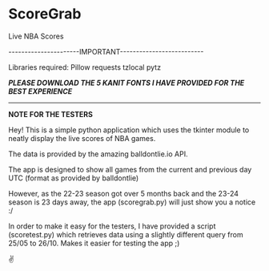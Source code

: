 # ScoreGrab
Live NBA Scores

----------------------IMPORTANT--------------------------

Libraries required:
Pillow
requests
tzlocal
pytz


*****PLEASE DOWNLOAD THE 5 KANIT FONTS I HAVE PROVIDED FOR THE BEST EXPERIENCE*****

----------------------------------------------------------

**NOTE FOR THE TESTERS**

Hey!
This is a simple python application which uses the tkinter module to neatly display the live scores of NBA games. 

The data is provided by the amazing balldontlie.io API.

The app is designed to show all games from the current and previous day UTC (format as provided by balldontlie)

However, as the 22-23 season got over 5 months back and the 23-24 season is 23 days away, the app (scoregrab.py) will just show you a notice :/

In order to make it easy for the testers, I have provided a script (scoretest.py) which retrieves data using a slightly different query from 25/05 to 26/10. Makes it easier for testing the app ;)

✌️
